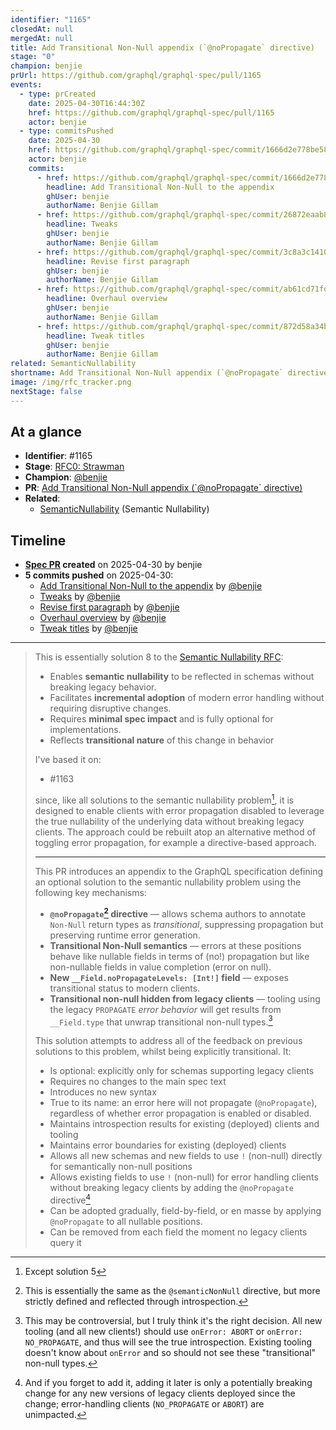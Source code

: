 ```yaml
---
identifier: "1165"
closedAt: null
mergedAt: null
title: Add Transitional Non-Null appendix (`@noPropagate` directive)
stage: "0"
champion: benjie
prUrl: https://github.com/graphql/graphql-spec/pull/1165
events:
  - type: prCreated
    date: 2025-04-30T16:44:30Z
    href: https://github.com/graphql/graphql-spec/pull/1165
    actor: benjie
  - type: commitsPushed
    date: 2025-04-30
    href: https://github.com/graphql/graphql-spec/commit/1666d2e778be581ba171152a1baad6c4bfc7c5f3
    actor: benjie
    commits:
      - href: https://github.com/graphql/graphql-spec/commit/1666d2e778be581ba171152a1baad6c4bfc7c5f3
        headline: Add Transitional Non-Null to the appendix
        ghUser: benjie
        authorName: Benjie Gillam
      - href: https://github.com/graphql/graphql-spec/commit/26872eaab8d64cb17e67bd5158bfa6ea25ce14e0
        headline: Tweaks
        ghUser: benjie
        authorName: Benjie Gillam
      - href: https://github.com/graphql/graphql-spec/commit/3c8a3c14102be346d590191922c34f4d683383da
        headline: Revise first paragraph
        ghUser: benjie
        authorName: Benjie Gillam
      - href: https://github.com/graphql/graphql-spec/commit/ab61cd71fdfa2ec78a6622e44181c4d8d809837a
        headline: Overhaul overview
        ghUser: benjie
        authorName: Benjie Gillam
      - href: https://github.com/graphql/graphql-spec/commit/872d58a34b04bba5dffdd9278f3848c25a5c4453
        headline: Tweak titles
        ghUser: benjie
        authorName: Benjie Gillam
related: SemanticNullability
shortname: Add Transitional Non-Null appendix (`@noPropagate` directive)
image: /img/rfc_tracker.png
nextStage: false
---
```


## At a glance

- **Identifier**: #1165
- **Stage**: [RFC0: Strawman](https://github.com/graphql/graphql-spec/blob/main/CONTRIBUTING.md#stage-0-strawman)
- **Champion**: [@benjie](https://github.com/benjie)
- **PR**: [Add Transitional Non-Null appendix (&#x60;@noPropagate&#x60; directive)](https://github.com/graphql/graphql-spec/pull/1165)
- **Related**:
  - [SemanticNullability](/rfcs/SemanticNullability "Semantic Nullability / RFC0") (Semantic Nullability)

<!-- BEGIN_CUSTOM_TEXT -->



<!-- END_CUSTOM_TEXT -->

## Timeline

- **[Spec PR](https://github.com/graphql/graphql-spec/pull/1165) created** on 2025-04-30 by benjie
- **5 commits pushed** on 2025-04-30:
  - [Add Transitional Non-Null to the appendix](https://github.com/graphql/graphql-spec/commit/1666d2e778be581ba171152a1baad6c4bfc7c5f3) by [@benjie](https://github.com/benjie)
  - [Tweaks](https://github.com/graphql/graphql-spec/commit/26872eaab8d64cb17e67bd5158bfa6ea25ce14e0) by [@benjie](https://github.com/benjie)
  - [Revise first paragraph](https://github.com/graphql/graphql-spec/commit/3c8a3c14102be346d590191922c34f4d683383da) by [@benjie](https://github.com/benjie)
  - [Overhaul overview](https://github.com/graphql/graphql-spec/commit/ab61cd71fdfa2ec78a6622e44181c4d8d809837a) by [@benjie](https://github.com/benjie)
  - [Tweak titles](https://github.com/graphql/graphql-spec/commit/872d58a34b04bba5dffdd9278f3848c25a5c4453) by [@benjie](https://github.com/benjie)

<!-- VERBATIM -->

---

> This is essentially solution 8 to the [Semantic Nullability RFC](https://github.com/graphql/graphql-wg/blob/main/rfcs/SemanticNullability.md):
> 
> - Enables **semantic nullability** to be reflected in schemas without breaking legacy behavior.
> - Facilitates **incremental adoption** of modern error handling without requiring disruptive changes.
> - Requires **minimal spec impact** and is fully optional for implementations.
> - Reflects **transitional nature** of this change in behavior
> 
> I've based it on:
> 
> - #1163 
> 
> since, like all solutions to the semantic nullability problem[^1], it is designed to enable clients with error propagation disabled to leverage the true nullability of the underlying data without breaking legacy clients. The approach could be rebuilt atop an alternative method of toggling error propagation, for example a directive-based approach.
> 
> [^1]: Except solution 5
> 
> ---
> 
> This PR introduces an appendix to the GraphQL specification defining an optional solution to the semantic nullability problem using the following key mechanisms:
> 
> - **`@noPropagate`[^2] directive** — allows schema authors to annotate `Non-Null` return types as *transitional*, suppressing propagation but preserving runtime error generation.
> - **Transitional Non-Null semantics** — errors at these positions behave like nullable fields in terms of (no!) propagation but like non-nullable fields in value completion (error on null).
> - **New `__Field.noPropagateLevels: [Int!]` field** — exposes transitional status to modern clients.
> - **Transitional non-null hidden from legacy clients** — tooling using the legacy `PROPAGATE` _error behavior_ will get results from `__Field.type` that unwrap transitional non-null types.[^3]
> 
> [^2]: This is essentially the same as the `@semanticNonNull` directive, but more strictly defined and reflected through introspection.
> 
> This solution attempts to address all of the feedback on previous solutions to this problem, whilst being explicitly transitional. It:
> 
> - Is optional: explicitly only for schemas supporting legacy clients
> - Requires no changes to the main spec text
> - Introduces no new syntax
> - True to its name: an error here will not propagate (`@noPropagate`), regardless of whether error propagation is enabled or disabled.
> - Maintains introspection results for existing (deployed) clients and tooling
> - Maintains error boundaries for existing (deployed) clients
> - Allows all new schemas and new fields to use `!` (non-null) directly for semantically non-null positions
> - Allows existing fields to use `!` (non-null) for error handling clients without breaking legacy clients by adding the `@noPropagate` directive[^4]
> - Can be adopted gradually, field-by-field, or en masse by applying `@noPropagate` to all nullable positions.
> - Can be removed from each field the moment no legacy clients query it
> 
> 
> [^3]: This may be controversial, but I truly think it's the right decision. All new tooling (and all new clients!) should use `onError: ABORT` or `onError: NO_PROPAGATE`, and thus will see the true introspection. Existing tooling doesn't know about `onError` and so should not see these "transitional" non-null types.
> [^4]: And if you forget to add it, adding it later is only a potentially breaking change for any new versions of legacy clients deployed since the change; error-handling clients (`NO_PROPAGATE` or `ABORT`) are unimpacted.

